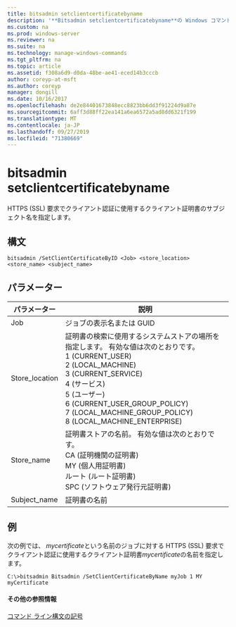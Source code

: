 ```yaml
---
title: bitsadmin setclientcertificatebyname
description: '**Bitsadmin setclientcertificatebyname**の Windows コマンドのトピック-HTTPS (SSL) 要求でクライアント認証に使用するクライアント証明書のサブジェクト名を指定します。'
ms.custom: na
ms.prod: windows-server
ms.reviewer: na
ms.suite: na
ms.technology: manage-windows-commands
ms.tgt_pltfrm: na
ms.topic: article
ms.assetid: f308a6d9-d0da-48be-ae41-eced14b3cccb
author: coreyp-at-msft
ms.author: coreyp
manager: dongill
ms.date: 10/16/2017
ms.openlocfilehash: de2e84401673848ecc8823bb6dd3f91224d9a87e
ms.sourcegitcommit: 6aff3d88ff22ea141a6ea6572a5ad8dd6321f199
ms.translationtype: MT
ms.contentlocale: ja-JP
ms.lasthandoff: 09/27/2019
ms.locfileid: "71380669"
---
```

# <a name="bitsadmin-setclientcertificatebyname"></a>bitsadmin setclientcertificatebyname



HTTPS (SSL) 要求でクライアント認証に使用するクライアント証明書のサブジェクト名を指定します。

## <a name="syntax"></a>構文

```
bitsadmin /SetClientCertificateByID <Job> <store_location> <store_name> <subject_name>
```

## <a name="parameters"></a>パラメーター

|パラメーター|説明|
|---------|-----------|
|Job|ジョブの表示名または GUID|
|Store_location|証明書の検索に使用するシステムストアの場所を指定します。 有効な値は次のとおりです。</br>1 (CURRENT_USER)</br>2 (LOCAL_MACHINE)</br>3 (CURRENT_SERVICE)</br>4 (サービス)</br>5 (ユーザー)</br>6 (CURRENT_USER_GROUP_POLICY)</br>7 (LOCAL_MACHINE_GROUP_POLICY)</br>8 (LOCAL_MACHINE_ENTERPRISE)|
|Store_name|証明書ストアの名前。 有効な値は次のとおりです。</br>CA (証明機関の証明書)</br>MY (個人用証明書)</br>ルート (ルート証明書)</br>SPC (ソフトウェア発行元証明書)|
|Subject_name|証明書の名前|

## <a name="BKMK_examples"></a>例

次の例では、 *mycertificate*という名前のジョブに対する HTTPS (SSL) 要求でクライアント認証に使用するクライアント証明書*mycertificate*の名前を指定します。
```
C:\>bitsadmin Bitsadmin /SetClientCertificateByName myJob 1 MY myCertificate 
```

#### <a name="additional-references"></a>その他の参照情報

[コマンド ライン構文の記号](command-line-syntax-key.md)